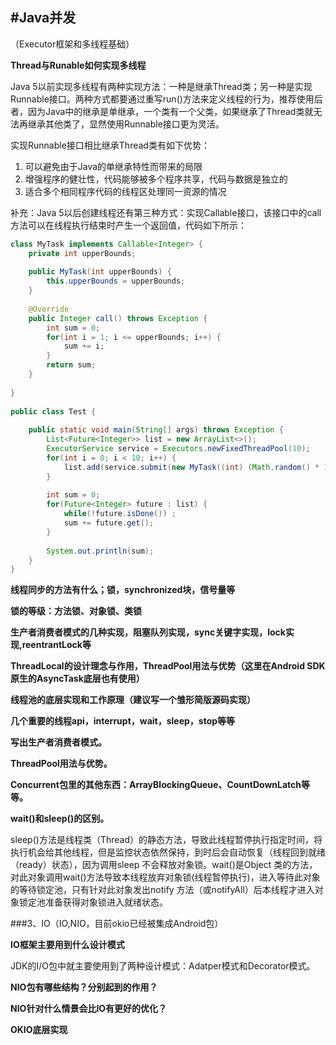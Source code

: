 #Java并发
---

（Executor框架和多线程基础）

**Thread与Runable如何实现多线程**

Java 5以前实现多线程有两种实现方法：一种是继承Thread类；另一种是实现Runnable接口。两种方式都要通过重写run()方法来定义线程的行为，推荐使用后者，因为Java中的继承是单继承，一个类有一个父类，如果继承了Thread类就无法再继承其他类了，显然使用Runnable接口更为灵活。

实现Runnable接口相比继承Thread类有如下优势：

1. 可以避免由于Java的单继承特性而带来的局限
2. 增强程序的健壮性，代码能够被多个程序共享，代码与数据是独立的
3. 适合多个相同程序代码的线程区处理同一资源的情况

补充：Java 5以后创建线程还有第三种方式：实现Callable接口，该接口中的call方法可以在线程执行结束时产生一个返回值，代码如下所示：

```java
class MyTask implements Callable<Integer> {  
    private int upperBounds;  
      
    public MyTask(int upperBounds) {  
        this.upperBounds = upperBounds;  
    }  
      
    @Override  
    public Integer call() throws Exception {  
        int sum = 0;   
        for(int i = 1; i <= upperBounds; i++) {  
            sum += i;  
        }  
        return sum;  
    }  
      
}  
  
public class Test {  
  
    public static void main(String[] args) throws Exception {  
        List<Future<Integer>> list = new ArrayList<>();  
        ExecutorService service = Executors.newFixedThreadPool(10);  
        for(int i = 0; i < 10; i++) {  
            list.add(service.submit(new MyTask((int) (Math.random() * 100))));  
        }  
          
        int sum = 0;  
        for(Future<Integer> future : list) {  
            while(!future.isDone()) ;  
            sum += future.get();  
        }  
          
        System.out.println(sum);  
    }  
}  
```

**线程同步的方法有什么；锁，synchronized块，信号量等**



**锁的等级：方法锁、对象锁、类锁**

**生产者消费者模式的几种实现，阻塞队列实现，sync关键字实现，lock实现,reentrantLock等**

**ThreadLocal的设计理念与作用，ThreadPool用法与优势（这里在Android SDK原生的AsyncTask底层也有使用）**

**线程池的底层实现和工作原理（建议写一个雏形简版源码实现）**

**几个重要的线程api，interrupt，wait，sleep，stop等等**

**写出生产者消费者模式。**

**ThreadPool用法与优势。**

**Concurrent包里的其他东西：ArrayBlockingQueue、CountDownLatch等等。**

**wait()和sleep()的区别。**

sleep()方法是线程类（Thread）的静态方法，导致此线程暂停执行指定时间，将执行机会给其他线程，但是监控状态依然保持，到时后会自动恢复（线程回到就绪（ready）状态），因为调用sleep 不会释放对象锁。wait()是Object 类的方法，对此对象调用wait()方法导致本线程放弃对象锁(线程暂停执行)，进入等待此对象的等待锁定池，只有针对此对象发出notify 方法（或notifyAll）后本线程才进入对象锁定池准备获得对象锁进入就绪状态。



###3、IO（IO,NIO，目前okio已经被集成Android包）

**IO框架主要用到什么设计模式**

JDK的I/O包中就主要使用到了两种设计模式：Adatper模式和Decorator模式。


**NIO包有哪些结构？分别起到的作用？**


**NIO针对什么情景会比IO有更好的优化？**

**OKIO底层实现**

